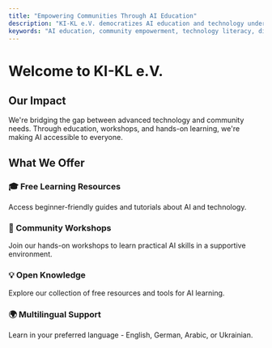 ```yaml
---
title: "Empowering Communities Through AI Education"
description: "KI-KL e.V. democratizes AI education and technology understanding for everyone"
keywords: "AI education, community empowerment, technology literacy, digital skills, AI workshops"
---
```


# Welcome to KI-KL e.V.

## Our Impact

We're bridging the gap between advanced technology and community needs. Through education, workshops, and hands-on learning, we're making AI accessible to everyone.

## What We Offer

### 🎓 Free Learning Resources
Access beginner-friendly guides and tutorials about AI and technology.

### 🤝 Community Workshops
Join our hands-on workshops to learn practical AI skills in a supportive environment.

### 💡 Open Knowledge
Explore our collection of free resources and tools for AI learning.

### 🌍 Multilingual Support
Learn in your preferred language - English, German, Arabic, or Ukrainian.
